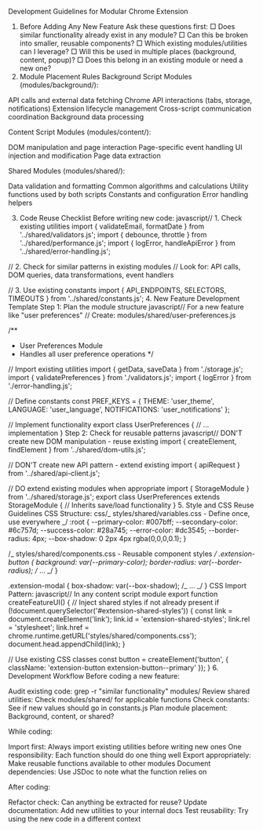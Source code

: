 Development Guidelines for Modular Chrome Extension

1. Before Adding Any New Feature
   Ask these questions first:
   □ Does similar functionality already exist in any module?
   □ Can this be broken into smaller, reusable components?
   □ Which existing modules/utilities can I leverage?
   □ Will this be used in multiple places (background, content, popup)?
   □ Does this belong in an existing module or need a new one?
2. Module Placement Rules
   Background Script Modules (modules/background/):

API calls and external data fetching
Chrome API interactions (tabs, storage, notifications)
Extension lifecycle management
Cross-script communication coordination
Background data processing

Content Script Modules (modules/content/):

DOM manipulation and page interaction
Page-specific event handling
UI injection and modification
Page data extraction

Shared Modules (modules/shared/):

Data validation and formatting
Common algorithms and calculations
Utility functions used by both scripts
Constants and configuration
Error handling helpers

3. Code Reuse Checklist
   Before writing new code:
   javascript// 1. Check existing utilities
   import { validateEmail, formatDate } from '../shared/validators.js';
   import { debounce, throttle } from '../shared/performance.js';
   import { logError, handleApiError } from '../shared/error-handling.js';

// 2. Check for similar patterns in existing modules
// Look for: API calls, DOM queries, data transformations, event handlers

// 3. Use existing constants
import { API_ENDPOINTS, SELECTORS, TIMEOUTS } from '../shared/constants.js'; 4. New Feature Development Template
Step 1: Plan the module structure
javascript// For a new feature like "user preferences"
// Create: modules/shared/user-preferences.js

/\*\*

- User Preferences Module
- Handles all user preference operations
  \*/

// Import existing utilities
import { getData, saveData } from './storage.js';
import { validatePreferences } from './validators.js';
import { logError } from './error-handling.js';

// Define constants
const PREF_KEYS = {
THEME: 'user_theme',
LANGUAGE: 'user_language',
NOTIFICATIONS: 'user_notifications'
};

// Implement functionality
export class UserPreferences {
// ... implementation
}
Step 2: Check for reusable patterns
javascript// DON'T create new DOM manipulation - reuse existing
import { createElement, findElement } from '../shared/dom-utils.js';

// DON'T create new API pattern - extend existing
import { apiRequest } from '../shared/api-client.js';

// DO extend existing modules when appropriate
import { StorageModule } from '../shared/storage.js';
export class UserPreferences extends StorageModule {
// Inherits save/load functionality
} 5. Style and CSS Reuse Guidelines
CSS Structure:
css/_ styles/shared/variables.css - Define once, use everywhere _/
:root {
--primary-color: #007bff;
--secondary-color: #6c757d;
--success-color: #28a745;
--error-color: #dc3545;
--border-radius: 4px;
--box-shadow: 0 2px 4px rgba(0,0,0,0.1);
}

/_ styles/shared/components.css - Reusable component styles _/
.extension-button {
background: var(--primary-color);
border-radius: var(--border-radius);
/_ ... _/
}

.extension-modal {
box-shadow: var(--box-shadow);
/_ ... _/
}
CSS Import Pattern:
javascript// In any content script module
export function createFeatureUI() {
// Inject shared styles if not already present
if (!document.querySelector('#extension-shared-styles')) {
const link = document.createElement('link');
link.id = 'extension-shared-styles';
link.rel = 'stylesheet';
link.href = chrome.runtime.getURL('styles/shared/components.css');
document.head.appendChild(link);
}

// Use existing CSS classes
const button = createElement('button', {
className: 'extension-button extension-button--primary'
});
} 6. Development Workflow
Before coding a new feature:

Audit existing code: grep -r "similar functionality" modules/
Review shared utilities: Check modules/shared/ for applicable functions
Check constants: See if new values should go in constants.js
Plan module placement: Background, content, or shared?

While coding:

Import first: Always import existing utilities before writing new ones
One responsibility: Each function should do one thing well
Export appropriately: Make reusable functions available to other modules
Document dependencies: Use JSDoc to note what the function relies on

After coding:

Refactor check: Can anything be extracted for reuse?
Update documentation: Add new utilities to your internal docs
Test reusability: Try using the new code in a different context
